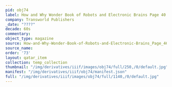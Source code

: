 ```yaml
---
pid: obj74
label: How and Why Wonder Book of Robots and Electronic Brains Page 40
company: Transworld Publishers
_date: "????"
decade: 60s
commentary:
object_type: magazine
source: How-and-Why-Wonder-Book-of-Robots-and-Electronic-Brains_Page_46
source_name:
order: '73'
layout: qatar_item
collection: temp_collection
thumbnail: "/img/derivatives/iiif/images/obj74/full/250,/0/default.jpg"
manifest: "/img/derivatives/iiif/obj74/manifest.json"
full: "/img/derivatives/iiif/images/obj74/full/1140,/0/default.jpg"
---
```

